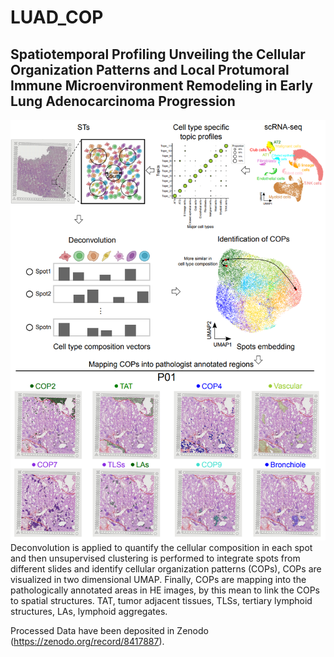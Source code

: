 # LUAD_COP
## Spatiotemporal Profiling Unveiling the Cellular Organization Patterns and Local Protumoral Immune Microenvironment Remodeling in Early Lung Adenocarcinoma Progression
![Analysis pipeline](https://github.com/haojiechen94/LUAD_COPs/blob/master/images/analysis_pipeline.png)
Deconvolution is applied to quantify the cellular composition in each spot and then unsupervised clustering is performed to integrate spots from different slides and identify cellular organization patterns (COPs), COPs are visualized in two dimensional UMAP. Finally, COPs are mapping into the pathologically annotated areas in HE images, by this mean to link the COPs to spatial structures. TAT, tumor adjacent tissues, TLSs, tertiary lymphoid structures, LAs, lymphoid aggregates.


Processed Data have been deposited in Zenodo (https://zenodo.org/record/8417887).
